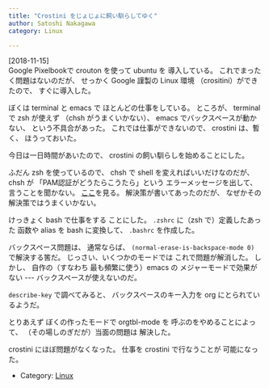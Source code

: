 ```yaml
---
title: "Crostini をじょじょに飼い馴らしてゆく"
author: Satoshi Nakagawa
category: Linux

---
```


[2018-11-15]  
 Google Pixelbookで crouton を使って ubuntu を
導入している。
これでまったく問題はないのだが、
せっかく Google 謹製の Linux 環境
（crositini）ができたので、
すぐに導入した。

 ぼくは terminal と emacs で
ほとんどの仕事をしている。
ところが、
terminal で zsh が使えず
（chsh がうまくいかない）、
emacs でバックスペースが動かない、
という不具合があった。
これでは仕事ができないので、
crostini は、暫く、
ほうっておいた。

 今日は一日時間があいたので、
crostini の飼い馴らしを始めることにした。

 ふだん zsh を使っているので、
chsh で shell を変えればいいだけなのだが、
chsh が
「PAM認証がどうたらこうたら」という
エラーメッセージを出して、
言うことを聞かない。
[ここ](https://takeshinho-24.blogspot.com/2011/04/chsh.html)を見る。
解決策が書いてあったのだが、
なぜかその解決策ではうまくいかない。

 けっきょく bash で仕事をする
ことにした。
`.zshrc` に（zsh で）定義したあった
函数や alias を 
bash に変換して、
`.bashrc` を作成した。

 バックスペース問題は、
通常ならば、
`(normal-erase-is-backspace-mode 0)`
で解決する筈だ。
じっさい、いくつかのモードでは
これで問題が解消した。
しかし、
自作の（すなわち
最も頻繁に使う）emacs の
メジャーモードで効果がない ---
バックスペースが使えないのだ。

 `describe-key` で調べてみると、
バックスペースのキー入力を org にとられているようだ。

 とりあえず
ぼくの作ったモードで orgtbl-mode を
呼ぶのをやめることによって、
（その場しのぎだが）当面の問題は
解決した。

 crostini にほぼ問題がなくなった。
仕事を crostini で行なうことが
可能になった。

- Category: [Linux](/categories.html#Linux)

